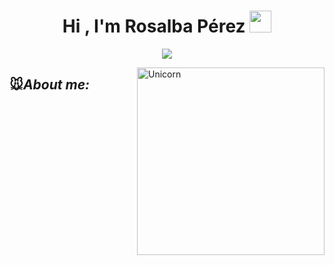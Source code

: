 <h1 align="center">
  Hi , I'm Rosalba Pérez <img src="https://media.giphy.com/media/hvRJCLFzcasrR4ia7z/giphy.gif" width="35">
</h1>


<p align="center">
	<a href="https://github.com/Bouaskaoun">
		<img src="https://readme-typing-svg.herokuapp.com?lines=Software+Development+Student;Web+Developer+In+Process;Always%20learning%20new%20things&center=true&width=380&height=45&color=C78EFF">
	</a>
</p>

<!-- otros colores de lila: B695C0, C8A2C8 -->
<!--  -->
<!--  -->
<!--  -->
<!--  -->

<!-- este es del muñequito <img align="right" width=300px alt="Unicorn" src="https://c.tenor.com/GN73MKBawZYAAAAi/busy-cute.gif" />
  --> 
<img align="right" width=300px alt="Unicorn" src="https://media.tenor.com/tLQNV1ygf6gAAAAi/mimibubu.gif"/>

<!-- ## <img src="https://media.giphy.com/media/ObNTw8Uzwy6KQ/giphy.gif" width="30px">&nbsp;🐭***About me***  -->
## 🐭***About me:***

